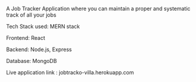 A Job Tracker Application where you can maintain a proper and systematic track of all your jobs

Tech Stack used: MERN stack 

Frontend: React

Backend: Node.js, Express

Database: MongoDB

Live application link : jobtracko-villa.herokuapp.com
